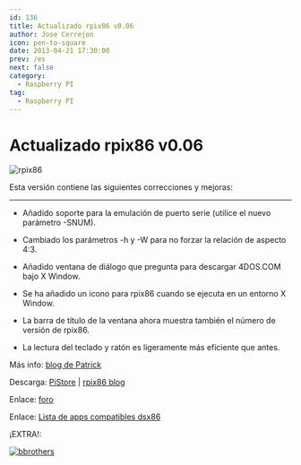 ```yaml
---
id: 136
title: Actualizado rpix86 v0.06
author: Jose Cerrejon
icon: pen-to-square
date: 2013-04-21 17:30:00
prev: /es
next: false
category:
  - Raspberry PI
tag:
  - Raspberry PI
---
```


# Actualizado rpix86 v0.06

![rpix86](/images/rpix86_logo.jpg)

Esta versión contiene las siguientes correcciones y mejoras:

- - -
* Añadido soporte para la emulación de puerto serie (utilice el nuevo parámetro -SNUM).

* Cambiado los parámetros -h y -W para no forzar la relación de aspecto 4:3.

* Añadido ventana de diálogo que pregunta para descargar 4DOS.COM bajo X Window.

* Se ha añadido un icono para rpix86 cuando se ejecuta en un entorno X Window.

* La barra de título de la ventana ahora muestra también el número de versión de rpix86.

* La lectura del teclado y ratón es ligeramente más eficiente que antes.

Más info: [blog de Patrick](http://rpix86.patrickaalto.com/rblog.html)

Descarga: [PiStore](http://store.raspberrypi.com/projects/rpix86) | [rpix86 blog](http://rpix86.patrickaalto.com/rdown.html)

Enlace: [foro](http://www.raspberrypi.org/phpBB3/viewtopic.php?f=78&t=32934)

Enlace: [Lista de apps compatibles dsx86](http://dsx86compatibility.pbworks.com/w/page/26738915/Compatibility%20List)

¡EXTRA!:

<a href="/res/the-blues-brothers.zip">![bbrothers](/images/bbrothers.jpg "¡Descarga y juega The Blues Brothers!")</a>